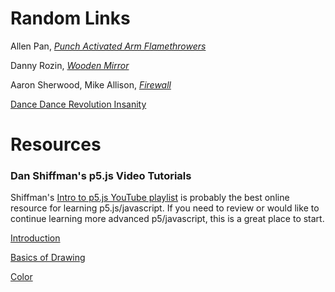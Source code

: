 # Random Links

Allen Pan, [*Punch Activated Arm Flamethrowers*](https://www.hackster.io/Advanced/punch-activated-arm-flamethrowers-real-firebending-95bb80)

Danny Rozin, [*Wooden Mirror*](https://vimeo.com/101408845)

Aaron Sherwood, Mike Allison, [*Firewall*](https://vimeo.com/54882144)

[Dance Dance Revolution Insanity](https://youtu.be/jD7q-_nJNPQ)

# Resources

### Dan Shiffman's p5.js Video Tutorials

Shiffman's [Intro to p5.js YouTube playlist](https://www.youtube.com/playlist?list=PLRqwX-V7Uu6Zy51Q-x9tMWIv9cueOFTFA)
is probably the best online resource for learning p5.js/javascript. If you need to review or would like to continue learning more advanced p5/javascript, this is a great place to start.

[Introduction](https://youtu.be/8j0UDiN7my4)

[Basics of Drawing](https://youtu.be/8j0UDiN7my4)

[Color](https://youtu.be/9mucjcrhFcM)
